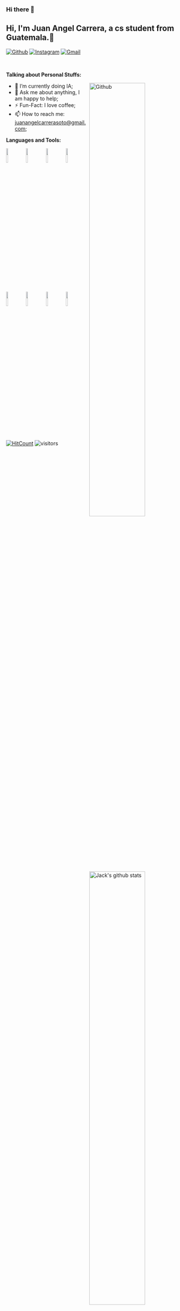 ### Hi there 👋

<!--
**Jack200133/jack200133** is a ✨ _special_ ✨ repository because its `README.md` (this file) appears on your GitHub profile.

Here are some ideas to get you started:

- 🔭 I’m currently working on ...
- 🌱 I’m currently learning ...
- 👯 I’m looking to collaborate on ...
- 🤔 I’m looking for help with ...
- 💬 Ask me about ...
- 📫 How to reach me: ...
- 😄 Pronouns: ...
- ⚡ Fun fact: ...
-->


<!-- Your title -->
## Hi, I'm Juan Angel Carrera, a cs student from Guatemala.🔭

<!-- Your badges
You can use the website to generate badges: https://shields.io/
-->

[![Github](https://img.shields.io/badge/-Github-000?style=flat&logo=Github&logoColor=white)](https://github.com/Jack200133?tab=repositories)
[![Instagram](https://img.shields.io/badge/-Instagram-7FFFD4?style=flat&labelColor=7FFFD4&logo=instagram&logoColor=white)](https://www.instagram.com/carrera.angel03/)
[![Gmail](https://img.shields.io/badge/-Gmail-c14438?style=flat&logo=Gmail&logoColor=white)](mailto:juanangelcarrerasoto@gmail.com)

&nbsp;

<!-- Talking about you -->
**Talking about Personal Stuffs:**

<!-- Any image aligned to the right. Beware the width -->
<img width="55%" align="right" alt="Github" src="https://raw.githubusercontent.com/onimur/.github/master/.resources/git-header.svg" />


- 🌱 I’m currently doing IA; 
- 💬 Ask me about anything, I am happy to help;
- ⚡️ Fun-Fact: I love coffee;
- 📫 How to reach me: juanangelcarrerasoto@gmail.com;

**Languages and Tools:** 

<!-- Your github readme stats
You can use this api: https://github.com/anuraghazra/github-readme-stats
-->
<p>
  <a href="https://github.com/onimur/handle-path-oz">
    <img width="55%" align="right" alt="Jack's github stats" src="https://github-readme-stats.vercel.app/api?username=jack200133&show_icons=true&hide_border=true" />
  </a>
  
  <!-- Your languages and tools. Be careful with the alignment. 
  You can use this sites to get logos: https://www.vectorlogo.zone or https://simpleicons.org/
  -->
  <code><img width="10%" src="https://www.vectorlogo.zone/logos/java/java-ar21.svg"></code>
  <code><img width="10%" src="https://www.vectorlogo.zone/logos/python/python-ar21.svg"></code>
  <code><img width="10%" src="https://www.vectorlogo.zone/logos/w3_html5/w3_html5-ar21.svg"></code>
  <code><img width="10%" src="https://www.vectorlogo.zone/logos/w3_css/w3_css-ar21.svg"></code>
  <code><img width="10%" src="https://www.vectorlogo.zone/logos/javascript/javascript-horizontal.svg"></code>
  <code><img width="10%" src="https://www.vectorlogo.zone/logos/reactjs/reactjs-ar21.svg"></code>
  <code><img width="10%" src="https://www.vectorlogo.zone/logos/postgresql/postgresql-horizontal.svg"></code>
  <code><img width="10%" src="https://www.vectorlogo.zone/logos/neo4j/neo4j-ar21.svg"></code>
  
  

<!-- Your hits or visitors
site: http://hits.dwyl.com or https://visitor-badge.glitch.me
Both apis are in trouble due to the number of requests, if you know any other to register visitors, great
-->

[![HitCount](https://hits.dwyl.com/Jack200133/Jack200133.svg?style=flat-square)](https://img.shields.io/endpoint?url=https%3A%2F%2Fhits.dwyl.com%2FJack200133%2FJack200133.json%3Fcolor%3Dblue)
![visitors](https://visitor-badge.glitch.me/badge?page_id=jack200133.jack200133&left_color=grey&right_color=blue)
